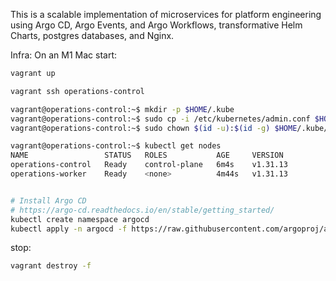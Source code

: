 
This is a scalable implementation of microservices for platform engineering using
Argo CD, Argo Events, and Argo Workflows, transformative Helm Charts, postgres databases, and Nginx.

Infra:
On an M1 Mac
start:

```bash
vagrant up

vagrant ssh operations-control

vagrant@operations-control:~$ mkdir -p $HOME/.kube
vagrant@operations-control:~$ sudo cp -i /etc/kubernetes/admin.conf $HOME/.kube/config
vagrant@operations-control:~$ sudo chown $(id -u):$(id -g) $HOME/.kube/config

vagrant@operations-control:~$ kubectl get nodes
NAME                 STATUS   ROLES           AGE     VERSION
operations-control   Ready    control-plane   6m4s    v1.31.13
operations-worker    Ready    <none>          4m44s   v1.31.13


# Install Argo CD
# https://argo-cd.readthedocs.io/en/stable/getting_started/
kubectl create namespace argocd
kubectl apply -n argocd -f https://raw.githubusercontent.com/argoproj/argo-cd/stable/manifests/install.yaml

```

stop:
```bash
vagrant destroy -f
```